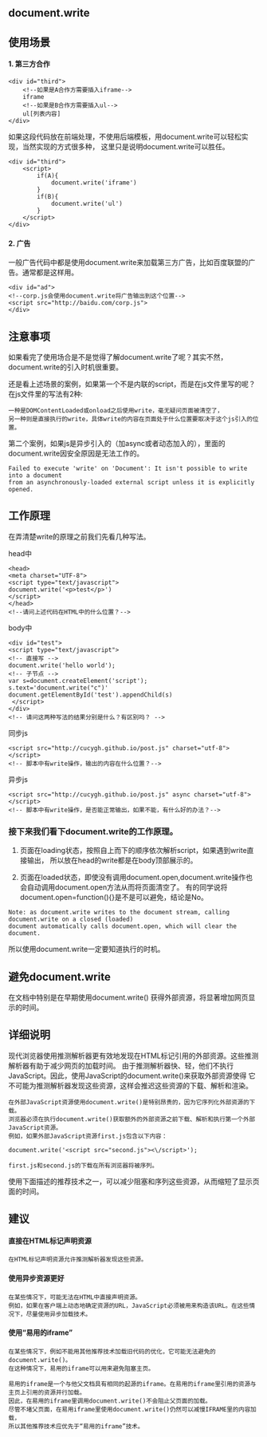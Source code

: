 ## document.write

## 使用场景

#### 1. 第三方合作
```
<div id="third">
    <!--如果是A合作方需要插入iframe-->
    iframe
    <!--如果是B合作方需要插入ul-->
    ul[列表内容]
</div>
```
如果这段代码放在前端处理，不使用后端模板，用document.write可以轻松实现，当然实现的方式很多种，
这里只是说明document.write可以胜任。
```
<div id="third">
    <script>
        if(A){
            document.write('iframe')
        }
        if(B){
            document.write('ul')
        }
    </script>
</div>
```

#### 2. 广告
一般广告代码中都是使用document.write来加载第三方广告，比如百度联盟的广告。通常都是这样用。
```
<div id="ad">
<!--corp.js会使用document.write将广告输出到这个位置-->
<script src="http://baidu.com/corp.js">
</div>
```

## 注意事项
如果看完了使用场合是不是觉得了解document.write了呢？其实不然，document.write的引入时机很重要。

还是看上述场景的案例，如果第一个不是内联的script，而是在js文件里写的呢？
在js文件里的写法有2种:
```
一种是DOMContentLoaded或onload之后使用write，毫无疑问页面被清空了，
另一种则是直接执行的write，具体write的内容在页面处于什么位置要取决于这个js引入的位置。
```

第二个案例，如果js是异步引入的（加async或者动态加入的），里面的document.write因安全原因是无法工作的。
```
Failed to execute 'write' on 'Document': It isn't possible to write into a document 
from an asynchronously-loaded external script unless it is explicitly opened.
```

## 工作原理
在弄清楚write的原理之前我们先看几种写法。

head中
```
<head>
<meta charset="UTF-8">
<script type="text/javascript">
document.write('<p>test</p>')
</script>
</head>
<!--请问上述代码在HTML中的什么位置？-->
```

body中
```
<div id="test">
<script type="text/javascript">
<!-- 直接写 -->
document.write('hello world');
<!-- 子节点 -->
var s=document.createElement('script');
s.text='document.write("c")'
document.getElementById('test').appendChild(s)
 </script>
</div>
<!-- 请问这两种写法的结果分别是什么？有区别吗？ -->
```

同步js
```
<script src="http://cucygh.github.io/post.js" charset="utf-8"></script>
<!-- 脚本中有write操作，输出的内容在什么位置？-->
```

异步js
```
<script src="http://cucygh.github.io/post.js" async charset="utf-8"></script>
<!-- 脚本中有write操作，是否能正常输出，如果不能，有什么好的办法？-->
```

### 接下来我们看下document.write的工作原理。

1. 页面在loading状态，按照自上而下的顺序依次解析script，如果遇到write直接输出，
所以放在head的write都是在body顶部展示的。

2. 页面在loaded状态，即使没有调用document.open,document.write操作也会自动调用document.open方法从而将页面清空了。
有的同学说将document.open=function(){}是不是可以避免，结论是No。

```
Note: as document.write writes to the document stream, calling document.write on a closed (loaded)
document automatically calls document.open, which will clear the document.
```

所以使用document.write一定要知道执行的时机。


## 避免document.write
在文档中特别是在早期使用document.write() 获得外部资源，将显著增加网页显示的时间。

## 详细说明

现代浏览器使用推测解析器更有效地发现在HTML标记引用的外部资源。这些推测解析器有助于减少网页的加载时间。
由于推测解析器快、轻，他们不执行JavaScript。因此，使用JavaScript的document.write()来获取外部资源使得
它不可能为推测解析器发现这些资源，这样会推迟这些资源的下载、解析和渲染。

```
在外部JavaScript资源使用document.write()是特别昂贵的，因为它序列化外部资源的下载。
浏览器必须在执行document.write()获取额外的外部资源之前下载、解析和执行第一个外部JavaScript资源。
例如，如果外部JavaScript资源first.js包含以下内容：

document.write('<script src="second.js"><\/script>');

first.js和second.js的下载在所有浏览器将被序列。
```
使用下面描述的推荐技术之一，可以减少阻塞和序列这些资源，从而缩短了显示页面的时间。

## 建议

#### 直接在HTML标记声明资源
```
在HTML标记声明资源允许推测解析器发现这些资源。
```

#### 使用异步资源更好
```
在某些情况下，可能无法在HTML中直接声明资源。
例如，如果在客户端上动态地确定资源的URL，JavaScript必须被用来构造该URL。在这些情况下，尽量使用异步加载技术。
```

#### 使用“易用的iframe”
```
在某些情况下，例如不能用其他推荐技术加载旧代码的优化，它可能无法避免的document.write()。
在这种情况下，易用的iframe可以用来避免阻塞主页。

易用的iframe是一个与他父文档具有相同的起源的iframe。在易用的iframe里引用的资源与主页上引用的资源并行加载。
因此，在易用的iframe里调用document.write()不会阻止父页面的加载。
尽管不堵父页面，在易用iframe里使用document.write()仍然可以减慢IFRAME里的内容加载，
所以其他推荐技术应优先于“易用的iframe”技术。
```